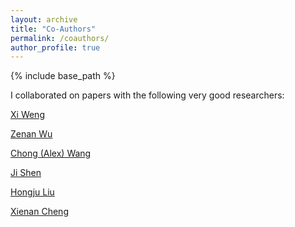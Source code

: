 ```yaml
---
layout: archive
title: "Co-Authors"
permalink: /coauthors/
author_profile: true
---
```


{% include base_path %}

I collaborated on papers with the following very good researchers:

[Xi Weng](https://wengxi125.weebly.com/)

[Zenan Wu](https://www.zenanwu.com/)

[Chong (Alex) Wang](https://sites.google.com/view/alexwanginfo)

[Ji Shen](https://en.gsm.pku.edu.cn/faculty/jishen/)

[Hongju Liu](https://en.gsm.pku.edu.cn/faculty/hliu/)

[Xienan Cheng](https://sites.google.com/view/xienan-cheng)

